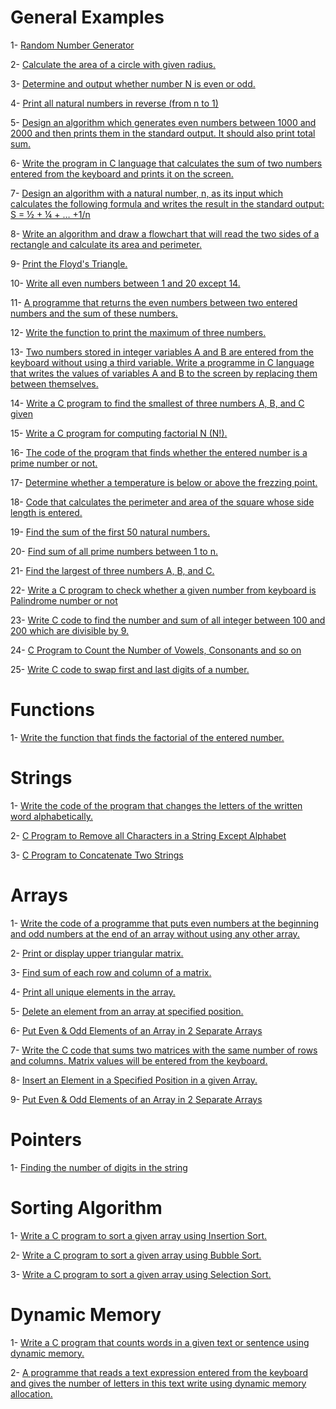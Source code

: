 # General Examples

1- [Random Number Generator](General/randomNumber.c)

2- [Calculate the area of a circle with given radius.](General/circleArea.c)

3- [Determine and output whether number N is even or odd.](General/evenOrOdd.c)

4- [Print all natural numbers in reverse (from n to 1)](General/reverseNatural.c)

5- [Design an algorithm which generates even numbers between 1000 and 2000 and then prints them in the standard output. It should also print total sum.](General/reverseNatural.c)

6- [Write the program in C language that calculates the sum of two numbers entered from the keyboard and prints it on the screen.](General/sumTwoNumbers.c)

7- [Design an algorithm with a natural number, n, as its input which calculates the following formula and writes the result in the standard output: S = ½ + ¼ + … +1/n](General/calculateFormula.c)

8- [Write an algorithm and draw a flowchart that will read the two sides of a rectangle and calculate its area and perimeter.](General/rectangle.c)

9- [Print the Floyd's Triangle.](General/floydTriangle.c)

10- [Write all even numbers between 1 and 20 except 14.](General/evenNumbers.c)

11- [A programme that returns the even numbers between two entered numbers and the sum of these numbers.](General/evenSum.c)

12- [Write the function to print the maximum of three numbers.](General/maxNumber.c)

13- [Two numbers stored in integer variables A and B are entered from the keyboard without using a third variable. Write a programme in C language that writes the values of variables A and B to the screen by replacing them between themselves.](General/replace.c)

14- [Write a C program to find the smallest of three numbers A, B, and C given](General/smallest.c)

15- [Write a C program for computing factorial N (N!).](General/smallest.c)

16- [The code of the program that finds whether the entered number is a prime number or not.](General/primeNumber.c)

17- [Determine whether a temperature is below or above the frezzing point.](General/celsius.c)

18- [Code that calculates the perimeter and area of the square whose side length is entered.](General/perimeter.c)

19- [Find the sum of the first 50 natural numbers.](General/sum.c)

20- [Find sum of all prime numbers between 1 to n. ](General/primeSum.c)

21- [Find the largest of three numbers A, B, and C. ](General/largestNumber.c)

22- [Write a C program to check whether a given number from keyboard is Palindrome number or not](General/palindrome.c)

23- [Write C code to find the number and sum of all integer between 100 and 200 which are divisible by 9.](General/divisible.c)

24- [C Program to Count the Number of Vowels, Consonants and so on](General/count.c)

25- [Write C code to swap first and last digits of a number.](General/swapDigits.c)

# Functions

1- [Write the function that finds the factorial of the entered number.](Functions/factorial.c)

# Strings

1- [Write the code of the program that changes the letters of the written word alphabetically.](Strings/alphabet.c)

2- [C Program to Remove all Characters in a String Except Alphabet ](Strings/remove.c)

3- [C Program to Concatenate Two Strings](Strings/concatenate.c)

# Arrays

1- [Write the code of a programme that puts even numbers at the beginning and odd numbers at the end of an array without using any other array.](Arrays/evenAndOdd.c)

2- [Print or display upper triangular matrix.](Arrays/triangularMatrix.c)

3- [Find sum of each row and column of a matrix.](Arrays/sumRowAndColumn.c)

4- [Print all unique elements in the array.](Arrays/uniqueElements.c)

5- [Delete an element from an array at specified position.](Arrays/deleteElement.c)

6- [Put Even & Odd Elements of an Array in 2 Separate Arrays ](Arrays/separateEvenOdd.c)

7- [Write the C code that sums two matrices with the same number of rows and columns. Matrix values will be entered from the keyboard.](Arrays/sumMatrices.c)

8- [Insert an Element in a Specified Position in a given Array.](Arrays/insertElement.c)

9- [Put Even & Odd Elements of an Array in 2 Separate Arrays](Arrays/separate.c)

# Pointers

1- [Finding the number of digits in the string](Pointers/countNumbers.c)

# Sorting Algorithm

1- [Write a C program to sort a given array using Insertion Sort.](Sorting%20Algorithm/insertionSort.c)

2- [Write a C program to sort a given array using Bubble Sort.](Sorting%20Algorithm/bubbleSort.c)

3- [Write a C program to sort a given array using Selection Sort.](Sorting%20Algorithm/selectionSort.c)

# Dynamic Memory

1- [Write a C program that counts words in a given text or sentence using dynamic memory.](Dynamic%20Memory/countWords.c)

2- [A programme that reads a text expression entered from the keyboard and gives the number of letters in this text write using dynamic memory allocation.](Dynamic%20Memory/numberOfLetters.c)